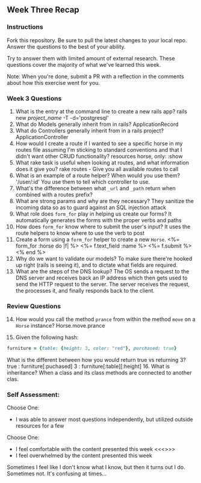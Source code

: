 ## Week Three Recap

### Instructions
Fork this repository. Be sure to pull the latest changes to your local repo. Answer the questions to the best of your ability.

Try to answer them with limited amount of external research. These questions cover the majority of what we've learned this week.

Note: When you're done, submit a PR with a reflection in the comments about how this exercise went for you.

### Week 3 Questions

1. What is the entry at the command line to create a new rails app?
rails new _project_name_ -T -d='postgresql'
2. What do Models generally inherit from in rails?
ApplicationRecord
3. What do Controllers generally inherit from in a rails project?
ApplicationController
4. How would I create a route if I wanted to see a specific horse in my routes file assuming I'm sticking to standard conventions and that I didn't want other CRUD functionality?
resources horse, only: :show
5. What rake task is useful when looking at routes, and what information does it give you?
rake routes - Give you all available routes to call
6. What is an example of a route helper? When would you use them?
'/user/:id' You use them to tell which controller to use.
7. What's the difference between what `_url` and `_path` return when combined with a routes prefix?
8. What are strong params and why are they necessary?
They sanitize the incoming data so as to guard against an SQL injection attack
9. What role does `form_for` play in helping us create our forms?
It automatically generates the forms with the proper verbs and paths
10. How does `form_for` know where to submit the user's input?
    It uses the route helpers to know where to use the verb to post
11. Create a form using a `form_for` helper to create a new `Horse`. 
      <%= form_for :horse do |f| %>
        <%= f.text_field :name %>
        <%= f.submit %>
      <% end %>
12. Why do we want to validate our models?
    To make sure there're hooked up right (rails is seeing it), and to dictate what fields are required.
13. What are the steps of the DNS lookup?
    The OS sends a request to the DNS server and receives back an IP address which then gets used to send the HTTP request to the server. The server receives the request, the processes it, and finally responds back to the client.

### Review Questions
14. How would you call the method `prance` from within the method `move` on a `Horse` instance?
    Horse.move.prance
    
15. Given the following hash:

```ruby
furniture = {table: {height: 3, color: "red"}, purchased: true}
```
What is the different between how you would return true vs returning 3? 
true :  furniture[:puchased]
3 :  furniture[:table][:height]
16. What is inheritance?
  When a class and its class methods are connected to another clas.

### Self Assessment:
Choose One:
* I was able to answer most questions independently, but utilized outside resources for a few

Choose One:
* I feel comfortable with the content presented this week
<<<<Somewhere in here>>>>
* I feel overwhelmed by the content presented this week

Sometimes I feel like I don't know what I know, but then it turns out I do. Sometimes not. It's confusing at times...

